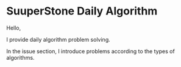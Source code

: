 # SuuperStone Daily Algorithm

Hello,

I provide daily algorithm problem solving.

In the issue section, I introduce problems according to the types of algorithms.
